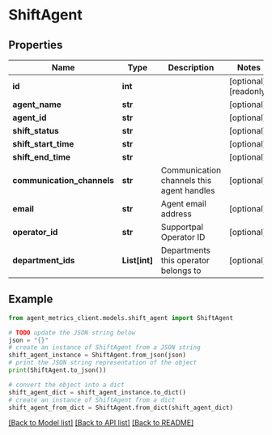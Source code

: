 # ShiftAgent


## Properties

Name | Type | Description | Notes
------------ | ------------- | ------------- | -------------
**id** | **int** |  | [optional] [readonly] 
**agent_name** | **str** |  | [optional] 
**agent_id** | **str** |  | [optional] 
**shift_status** | **str** |  | [optional] 
**shift_start_time** | **str** |  | [optional] 
**shift_end_time** | **str** |  | [optional] 
**communication_channels** | **str** | Communication channels this agent handles | [optional] 
**email** | **str** | Agent email address | [optional] 
**operator_id** | **str** | Supportpal Operator ID | [optional] 
**department_ids** | **List[int]** | Departments this operator belongs to | [optional] 

## Example

```python
from agent_metrics_client.models.shift_agent import ShiftAgent

# TODO update the JSON string below
json = "{}"
# create an instance of ShiftAgent from a JSON string
shift_agent_instance = ShiftAgent.from_json(json)
# print the JSON string representation of the object
print(ShiftAgent.to_json())

# convert the object into a dict
shift_agent_dict = shift_agent_instance.to_dict()
# create an instance of ShiftAgent from a dict
shift_agent_from_dict = ShiftAgent.from_dict(shift_agent_dict)
```
[[Back to Model list]](../README.md#documentation-for-models) [[Back to API list]](../README.md#documentation-for-api-endpoints) [[Back to README]](../README.md)


